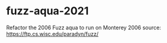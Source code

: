 # fuzz-aqua-2021
Refactor the 2006 Fuzz aqua to run on Monterey
2006 source: https://ftp.cs.wisc.edu/paradyn/fuzz/ 
